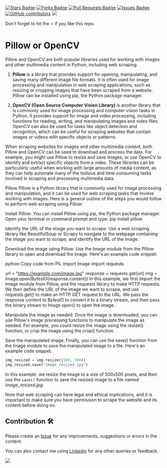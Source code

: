 <a href="https://github.com/drshahizan/special-topic-data-engineering/stargazers"><img src="https://img.shields.io/github/stars/drshahizan/special-topic-data-engineering" alt="Stars Badge"/></a>
<a href="https://github.com/drshahizan/special-topic-data-engineering/network/members"><img src="https://img.shields.io/github/forks/drshahizan/special-topic-data-engineering" alt="Forks Badge"/></a>
<a href="https://github.com/drshahizan/special-topic-data-engineering/pulls"><img src="https://img.shields.io/github/issues-pr/drshahizan/special-topic-data-engineering" alt="Pull Requests Badge"/></a>
<a href="https://github.com/drshahizan/special-topic-data-engineering/issues"><img src="https://img.shields.io/github/issues/drshahizan/special-topic-data-engineering" alt="Issues Badge"/></a>
<a href="https://github.com/drshahizan/special-topic-data-engineering/graphs/contributors"><img alt="GitHub contributors" src="https://img.shields.io/github/contributors/drshahizan/special-topic-data-engineering?color=2b9348"></a>
![](https://visitor-badge.glitch.me/badge?page_id=drshahizan/special-topic-data-engineering)

Don't forget to hit the :star: if you like this repo.

# Pillow or OpenCV
Pillow and OpenCV are both popular libraries used for working with images and other multimedia content in Python, including web scraping.

1. **Pillow** is a library that provides support for opening, manipulating, and saving many different image file formats. It is often used for image processing and manipulation in web scraping applications, such as resizing or cropping images that have been scraped from a website. Pillow can be installed using pip, the Python package manager.

2. **OpenCV (Open Source Computer Vision Library)** is another library that is commonly used for image processing and computer vision tasks in Python. It provides support for image and video processing, including functions for reading, writing, and manipulating images and video files. OpenCV can also be used for tasks like object detection and recognition, which can be useful for scraping websites that contain images or videos with specific objects or patterns.

When scraping websites for images and other multimedia content, both Pillow and OpenCV can be used to download and process the data. For example, you might use Pillow to resize and save images, or use OpenCV to identify and extract specific objects from a video. These libraries can be particularly useful when working with large amounts of media content, as they can help automate many of the tedious and time-consuming tasks involved in scraping and processing multimedia data.

Pillow
Pillow is a Python library that is commonly used for image processing and manipulation, and it can be used for web scraping tasks that involve working with images. Here is a general outline of the steps you would follow to perform web scraping using Pillow:

Install Pillow: You can install Pillow using pip, the Python package manager. Open your terminal or command prompt and type: pip install pillow

Identify the URL of the image you want to scrape: Use a web scraping library like BeautifulSoup or Scrapy to navigate to the webpage containing the image you want to scrape, and identify the URL of the image.

Download the image using Pillow: Use the Image module from the Pillow library to open and download the image. Here's an example code snippet:

python
Copy code
from PIL import Image
import requests

url = "https://example.com/image.jpg"
response = requests.get(url)
img = Image.open(BytesIO(response.content))
In this example, we first import the Image module from Pillow, and the requests library to make HTTP requests. We then define the URL of the image we want to scrape, and use requests.get() to make an HTTP GET request to the URL. We pass the response content to BytesIO to convert it to a binary stream, and then pass the binary stream to Image.open() to open the image.

Manipulate the image as needed: Once the image is downloaded, you can use Pillow's image processing functions to manipulate the image as needed. For example, you could resize the image using the resize() function, or crop the image using the crop() function.

Save the manipulated image: Finally, you can use the save() function from the Image module to save the manipulated image to a file. Here's an example code snippet:

```python
img_resized = img.resize((500, 500))
img_resized.save("image_resized.jpg")
```

In this example, we resize the image to a size of 500x500 pixels, and then use the `save()` function to save the resized image to a file named *image_resized.jpg*.

Note that web scraping can have legal and ethical implications, and it is important to make sure you have permission to scrape the website and its content before doing so.


## Contribution 🛠️
Please create an [Issue](https://github.com/drshahizan/special-topic-data-engineering/issues) for any improvements, suggestions or errors in the content.

You can also contact me using [Linkedin](https://www.linkedin.com/in/drshahizan/) for any other queries or feedback.

![](https://visitor-badge.glitch.me/badge?page_id=drshahizan)
